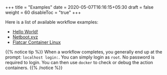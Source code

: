 +++
title = "Examples"
date = 2020-05-07T16:16:15+05:30
draft = false
weight = 60
disableToc = "true"
+++

Here is a list of available workflow examples:

- [Hello World!](/examples/hello-world)
- [Netboot.xyz](/examples/netboot-xyz)
- [Flatcar Container Linux](/examples/flatcar-container-linux)

{{% notice tip %}}
When a workflow completes, you generally end up at the prompt: `localhost login:`.
You can simply login as `root`.
No password is required to login.
You can then use `docker` to check or debug the action containers.
{{% /notice %}}
